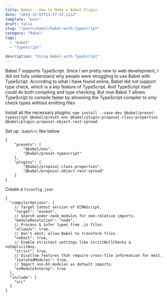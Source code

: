 ```yaml
---
title: Babel - How to Make a Babel Plugin
date: "2019-12-07T23:27:37.121Z"
template: "post"
draft: false
slug: "/posts/babel/babel-with-typescript"
category: "Babel"
tags:
  - "babel"
  - "typescript"

description: "Using Babel with TypeScript"
---
```


Babel 7 supports TypeScript. Since I am pretty new to web development, I did not fully understand why people were struggling to use Babel with TypeScript. According to what I have found online, Babel did not support type check, which is a key feature of TypeScript. And TypeScript itself could do both compiling and type checking. But now Babel 7 allows TypeScript to compile faster by allowsing the TypeScript compiler to only check types wihtout emitting files

Install all the necessary plugins:
`npm install --save-dev @babel/preset-typescript @babel/preset-env @babel/plugin-proposal-class-properties @babel/plugin-proposal-object-rest-spread`

Set up `.babelrc` like below

```
{
    "presets": [
        "@babel/env",
        "@babel/preset-typescript"
    ],
    "plugins": [
        "@babel/proposal-class-properties",
        "@babel/proposal-object-rest-spread"
    ]
}
```

Create a `tsconfig.json`

```
{
  "compilerOptions": {
    // Target latest version of ECMAScript.
    "target": "esnext",
    // Search under node_modules for non-relative imports.
    "moduleResolution": "node",
    // Process & infer types from .js files.
    "allowJs": true,
    // Don't emit; allow Babel to transform files.
    "noEmit": true,
    // Enable strictest settings like strictNullChecks & noImplicitAny.
    "strict": true,
    // Disallow features that require cross-file information for emit.
    "isolatedModules": true,
    // Import non-ES modules as default imports.
    "esModuleInterop": true
  },
  "include": [
    "src"
  ]
}
```
